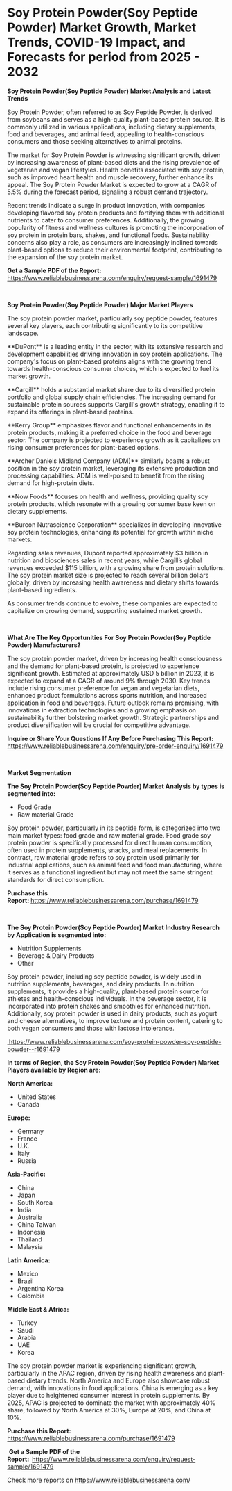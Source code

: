 <p><h1>Soy Protein Powder(Soy Peptide Powder) Market Growth, Market Trends, COVID-19 Impact, and Forecasts for period from 2025 - 2032</h1></p><p><strong>Soy Protein Powder(Soy Peptide Powder) Market Analysis and Latest Trends</strong></p>
<p><p>Soy Protein Powder, often referred to as Soy Peptide Powder, is derived from soybeans and serves as a high-quality plant-based protein source. It is commonly utilized in various applications, including dietary supplements, food and beverages, and animal feed, appealing to health-conscious consumers and those seeking alternatives to animal proteins.</p><p>The market for Soy Protein Powder is witnessing significant growth, driven by increasing awareness of plant-based diets and the rising prevalence of vegetarian and vegan lifestyles. Health benefits associated with soy protein, such as improved heart health and muscle recovery, further enhance its appeal. The Soy Protein Powder Market is expected to grow at a CAGR of 5.5% during the forecast period, signaling a robust demand trajectory.</p><p>Recent trends indicate a surge in product innovation, with companies developing flavored soy protein products and fortifying them with additional nutrients to cater to consumer preferences. Additionally, the growing popularity of fitness and wellness cultures is promoting the incorporation of soy protein in protein bars, shakes, and functional foods. Sustainability concerns also play a role, as consumers are increasingly inclined towards plant-based options to reduce their environmental footprint, contributing to the expansion of the soy protein market.</p></p>
<p><strong>Get a Sample PDF of the Report:&nbsp;</strong> <a href="https://www.reliablebusinessarena.com/enquiry/request-sample/1691479?utm_campaign=3221&utm_medium=2&utm_source=Github&utm_content=ia&utm_term=27032025&utm_id=soy-protein-powdersoy-peptide-powder">https://www.reliablebusinessarena.com/enquiry/request-sample/1691479</a></p>
<p>&nbsp;</p>
<p><strong>Soy Protein Powder(Soy Peptide Powder) Major Market Players</strong></p>
<p><p>The soy protein powder market, particularly soy peptide powder, features several key players, each contributing significantly to its competitive landscape. </p><p>**DuPont** is a leading entity in the sector, with its extensive research and development capabilities driving innovation in soy protein applications. The company's focus on plant-based proteins aligns with the growing trend towards health-conscious consumer choices, which is expected to fuel its market growth. </p><p>**Cargill** holds a substantial market share due to its diversified protein portfolio and global supply chain efficiencies. The increasing demand for sustainable protein sources supports Cargill's growth strategy, enabling it to expand its offerings in plant-based proteins.</p><p>**Kerry Group** emphasizes flavor and functional enhancements in its protein products, making it a preferred choice in the food and beverage sector. The company is projected to experience growth as it capitalizes on rising consumer preferences for plant-based options.</p><p>**Archer Daniels Midland Company (ADM)** similarly boasts a robust position in the soy protein market, leveraging its extensive production and processing capabilities. ADM is well-poised to benefit from the rising demand for high-protein diets.</p><p>**Now Foods** focuses on health and wellness, providing quality soy protein products, which resonate with a growing consumer base keen on dietary supplements. </p><p>**Burcon Nutrascience Corporation** specializes in developing innovative soy protein technologies, enhancing its potential for growth within niche markets.</p><p>Regarding sales revenues, Dupont reported approximately $3 billion in nutrition and biosciences sales in recent years, while Cargill’s global revenues exceeded $115 billion, with a growing share from protein solutions. The soy protein market size is projected to reach several billion dollars globally, driven by increasing health awareness and dietary shifts towards plant-based ingredients. </p><p>As consumer trends continue to evolve, these companies are expected to capitalize on growing demand, supporting sustained market growth.</p></p>
<p>&nbsp;</p>
<p><strong>What Are The Key Opportunities For Soy Protein Powder(Soy Peptide Powder) Manufacturers?</strong></p>
<p><p>The soy protein powder market, driven by increasing health consciousness and the demand for plant-based protein, is projected to experience significant growth. Estimated at approximately USD 5 billion in 2023, it is expected to expand at a CAGR of around 9% through 2030. Key trends include rising consumer preference for vegan and vegetarian diets, enhanced product formulations across sports nutrition, and increased application in food and beverages. Future outlook remains promising, with innovations in extraction technologies and a growing emphasis on sustainability further bolstering market growth. Strategic partnerships and product diversification will be crucial for competitive advantage.</p></p>
<p><strong>Inquire or Share Your Questions If Any Before Purchasing This Report:</strong> <a href="https://www.reliablebusinessarena.com/enquiry/pre-order-enquiry/1691479?utm_campaign=3221&utm_medium=2&utm_source=Github&utm_content=ia&utm_term=27032025&utm_id=soy-protein-powdersoy-peptide-powder">https://www.reliablebusinessarena.com/enquiry/pre-order-enquiry/1691479</a></p>
<p>&nbsp;</p>
<p><strong>Market Segmentation</strong></p>
<p><strong>The Soy Protein Powder(Soy Peptide Powder) Market Analysis by types is segmented into:</strong></p>
<p><ul><li>Food Grade</li><li>Raw material Grade</li></ul></p>
<p><p>Soy protein powder, particularly in its peptide form, is categorized into two main market types: food grade and raw material grade. Food grade soy protein powder is specifically processed for direct human consumption, often used in protein supplements, snacks, and meal replacements. In contrast, raw material grade refers to soy protein used primarily for industrial applications, such as animal feed and food manufacturing, where it serves as a functional ingredient but may not meet the same stringent standards for direct consumption.</p></p>
<p><strong>Purchase this Report:&nbsp;</strong><a href="https://www.reliablebusinessarena.com/purchase/1691479?utm_campaign=3221&utm_medium=2&utm_source=Github&utm_content=ia&utm_term=27032025&utm_id=soy-protein-powdersoy-peptide-powder">https://www.reliablebusinessarena.com/purchase/1691479</a></p>
<p>&nbsp;</p>
<p><strong>The Soy Protein Powder(Soy Peptide Powder) Market Industry Research by Application is segmented into:</strong></p>
<p><ul><li>Nutrition Supplements</li><li>Beverage & Dairy Products</li><li>Other</li></ul></p>
<p><p>Soy protein powder, including soy peptide powder, is widely used in nutrition supplements, beverages, and dairy products. In nutrition supplements, it provides a high-quality, plant-based protein source for athletes and health-conscious individuals. In the beverage sector, it is incorporated into protein shakes and smoothies for enhanced nutrition. Additionally, soy protein powder is used in dairy products, such as yogurt and cheese alternatives, to improve texture and protein content, catering to both vegan consumers and those with lactose intolerance.</p></p>
<p><a href="https://www.reliablebusinessarena.com/soy-protein-powder-soy-peptide-powder--r1691479?utm_campaign=3221&utm_medium=2&utm_source=Github&utm_content=ia&utm_term=27032025&utm_id=soy-protein-powdersoy-peptide-powder">&nbsp;https://www.reliablebusinessarena.com/soy-protein-powder-soy-peptide-powder--r1691479</a></p>
<p><strong>In terms of Region, the Soy Protein Powder(Soy Peptide Powder) Market Players available by Region are:</strong></p>
<p>
    <p> <strong> North America: </strong>
        <ul>
            <li>United States</li>
            <li>Canada</li>
        </ul>
        </p> 
    <p> <strong> Europe: </strong>
        <ul>
            <li>Germany</li>
            <li>France</li>
            <li>U.K.</li>
            <li>Italy</li>
            <li>Russia</li>
        </ul>
        </p> 
    <p> <strong> Asia-Pacific: </strong>
        <ul>
            <li>China</li>
            <li>Japan</li>
            <li>South Korea</li>
            <li>India</li>
            <li>Australia</li>
            <li>China Taiwan</li>
            <li>Indonesia</li>
            <li>Thailand</li>
            <li>Malaysia</li>
        </ul>
        </p> 
    <p> <strong> Latin America: </strong>
        <ul>
            <li>Mexico</li>
            <li>Brazil</li>
            <li>Argentina Korea</li>
            <li>Colombia</li>
        </ul>
        </p> 
    <p> <strong> Middle East & Africa: </strong>
        <ul>
            <li>Turkey</li>
            <li>Saudi</li>
            <li>Arabia</li>
            <li>UAE</li>
            <li>Korea</li>
        </ul>
    </p>
    </p>
<p><p>The soy protein powder market is experiencing significant growth, particularly in the APAC region, driven by rising health awareness and plant-based dietary trends. North America and Europe also showcase robust demand, with innovations in food applications. China is emerging as a key player due to heightened consumer interest in protein supplements. By 2025, APAC is projected to dominate the market with approximately 40% share, followed by North America at 30%, Europe at 20%, and China at 10%.</p></p>
<p><strong>Purchase this Report: </strong><a href="https://www.reliablebusinessarena.com/purchase/1691479?utm_campaign=3221&utm_medium=2&utm_source=Github&utm_content=ia&utm_term=27032025&utm_id=soy-protein-powdersoy-peptide-powder">https://www.reliablebusinessarena.com/purchase/1691479</a></p>
<p>&nbsp;<strong>Get a Sample PDF of the Report:&nbsp;&nbsp;</strong><a href="https://www.reliablebusinessarena.com/enquiry/request-sample/1691479?utm_campaign=3221&utm_medium=2&utm_source=Github&utm_content=ia&utm_term=27032025&utm_id=soy-protein-powdersoy-peptide-powder">https://www.reliablebusinessarena.com/enquiry/request-sample/1691479</a></p>
<p><strong></strong></p>
<p>Check more reports on <a href="https://www.reliablebusinessarena.com/?utm_campaign=3221&utm_medium=2&utm_source=Github&utm_content=ia&utm_term=27032025&utm_id=soy-protein-powdersoy-peptide-powder">https://www.reliablebusinessarena.com/</a></p>